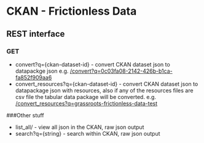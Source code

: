 CKAN - Frictionless Data
========================


REST interface
--------------

### GET

-   convert?q={ckan-dataset-id} - convert CKAN dataset json to
    datapackge json e.g.
    [/convert?q=0c03fa08-2142-426b-b1ca-fa852f909aa6](/convert?q=0c03fa08-2142-426b-b1ca-fa852f909aa6)
-   convert\_resources?q={ckan-dataset-id} - convert CKAN dataset json
    to datapackage json with resources, also if any of the resources
    files are csv file the tabular data package will be converted. e.g.
    [/convert\_resources?q=grassroots-frictionless-data-test](/convert_resources?q=grassroots-frictionless-data-test)


###Other stuff

-   list\_all/ - view all json in the CKAN, raw json output
-   search?q={string} - search within CKAN, raw json output